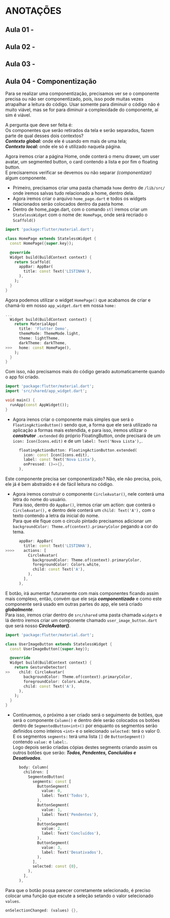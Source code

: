 # ANOTAÇÕES  

## Aula 01 -  

## Aula 02 -  

## Aula 03 -  

## Aula 04 - Componentização  

Para se realizar uma componentização, precisamos ver se o componente precisa ou não ser componentizado, pois, isso pode muitas vezes atrapalhar a leitura do código. Usar somente para diminuir o código não é muito viável, mas se for para diminuir a complexidade do componente, aí sim é viável.  

A pergunta que deve ser feita é:  
Os componentes que serão retirados da tela e serão separados, fazem parte de qual desses dois contextos?  
***Contexto global:*** onde ele é usando em mais de uma tela;  
***Contexto local:*** onde ele só é utilizado naquela página.  

Agora iremos criar a página Home, onde conterá o menu drawer, um user avatar, um segmented button, o card contendo a lista e por fim o floating button.  
E precisaremos verificar se devemos ou não separar *(componentizar)* algum componente.  

- Primeiro, precisamos criar uma pasta chamada ```home``` dentro de ```/lib/src/``` onde iremos salvas tudo relacionado a home, dentro dela.  
- Agora iremos criar o arquivo ```home_page.dart``` e todos os widgets relacionados serão colocados dentro da pasta home.  
- Dentro de home_page.dart, com o comando ```stl``` iremos criar um ```StatelessWidget``` com o nome de: ```HomePage```, onde será recriado o ```Scaffold()```

```dart
import 'package:flutter/material.dart';

class HomePage extends StatelessWidget {
  const HomePage({super.key});

  @override
  Widget build(BuildContext context) {
    return Scaffold(
      appBar: AppBar(
        title: const Text('LISTINHA'),
      ),
    );
  }
}
```

Agora podemos utilizar o widget ```HomePage()``` que acabamos de criar e chamá-lo em nosso ```app_widget.dart``` em nossa ```home:```

```dart
...
  Widget build(BuildContext context) {
    return MaterialApp(
      title: 'Flutter Demo',
      themeMode: ThemeMode.light,
      theme: lightTheme,
      darkTheme: darkTheme,
>>>   home: const HomePage(),
    );
  }
}
```

Com isso, não precisamos mais do código gerado automaticamente quando o app foi criado.  

```dart
import 'package:flutter/material.dart';
import 'src/shared/app_widget.dart';

void main() {
  runApp(const AppWidget());
}
```

- Agora irenos criar o componente mais simples que será o ```FloatingActionButton()``` sendo que, a forma que ele será utilizado na aplicação a formas mais estendida, e para isso, iremos utilizar o ***construtor*** ``.extended`` do próprio FloatingButton, onde precisará de um ```icon: Icon(Icons.edit)``` e de um ```label: Text('Nova Lista'),```.

```dart
      floatingActionButton: FloatingActionButton.extended(
        icon: const Icon(Icons.edit),
        label: const Text('Nova Lista'),
        onPressed: ()=>{},
      ),
```

Este componente precisa ser componentizado?
Não, ele não precisa, pois, ele já é bem abstraído e é de fácil leitura no código.

- Agora iremos construir o componente ```CircleAvatar()```, nele conterá uma letra do nome do usuário.  
Para isso, dentro do ```AppBar()```, iremos criar um action: que conterá o ```CircleAvatar(),``` e dentro dele conterá um ```child: Text('A'),``` com o texto contendo a letra da inicial do nome.  
Para que ele fique com o circulo pintado precisamos adicionar um ```backgroundColor: Theme.of(context).primaryColor``` pegando a cor do tema.

```dart
      appBar: AppBar(
        title: const Text('LISTINHA'),
>>>>    actions: [
          CircleAvatar(
            backgroundColor: Theme.of(context).primaryColor,
            foregroundColor: Colors.white,
            child: const Text('A'),
          ),
        ],
      ),
```

E botão, irá aumentar futuramente com mais componentes ficando assim mais complexo, então, convém que ele seja ***componentizado*** e como este componente será usado em outras partes do app, ele será criado ***globalmente***.  
Para isso, iremos criar dentro de ```src/shared``` uma pasta chamada ```widgets``` e lá dentro iremos criar um componente chamado ```user_image_button.dart``` que será nosso ***CircleAvatar()***.

```dart
import 'package:flutter/material.dart';

class UserImageButton extends StatelessWidget {
  const UserImageButton({super.key});

  @override
  Widget build(BuildContext context) {
    return GestureDetector(
>>    child: CircleAvatar(
        backgroundColor: Theme.of(context).primaryColor,
        foregroundColor: Colors.white,
        child: const Text('A'),
      ),
    );
  }
}
```

- Continuemos, o próximo a ser criado será o seguimento de botões, que será o componente ```Column()``` e dentro dele serão colocados os botões dentro de ```SegmentedButton<int>()``` por enquanto os segmentos serão definidos como inteiros ```<int>``` e o selecionado ```selected:``` terá o valor 0.  
E os segmentos ```segments:``` terá uma lista ```[]``` de ```ButtonSegment()``` contendo ```value:``` e ```label:```.  
Logo depois serão criadas cópias destes segments criando assim os outros botões que serão: ***Todos, Pendentes, Concluídos e Desativados***.

```dart
      body: Column(
        children: [
          SegmentedButton(
            segments: const [
              ButtonSegment(
                value: 0,
                label: Text('Todos'),
              ),
              ButtonSegment(
                value: 1,
                label: Text('Pendentes'),
              ),
              ButtonSegment(
                value: 2,
                label: Text('Concluídos'),
              ),
              ButtonSegment(
                value: 3,
                label: Text('Desativados'),
              ),
            ],
            selected: const {0},
          ),
        ],
      ),
```

Para que o botão possa parecer corretamente selecionado, é preciso colocar uma função que escute a seleção setando o valor selecionado ```values```.

```dart
onSelectionChanged: (values) {},
```


